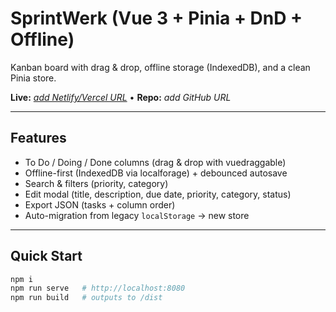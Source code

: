 # SprintWerk (Vue 3 + Pinia + DnD + Offline)

Kanban board with drag & drop, offline storage (IndexedDB), and a clean Pinia store.

**Live:** [_add Netlify/Vercel URL_](https://sprintwerk.netlify.app/) • **Repo:** _add GitHub URL_

---

## Features
- To Do / Doing / Done columns (drag & drop with vuedraggable)
- Offline-first (IndexedDB via localforage) + debounced autosave
- Search & filters (priority, category)
- Edit modal (title, description, due date, priority, category, status)
- Export JSON (tasks + column order)
- Auto-migration from legacy `localStorage` → new store

---

## Quick Start
```bash
npm i
npm run serve   # http://localhost:8080
npm run build   # outputs to /dist
